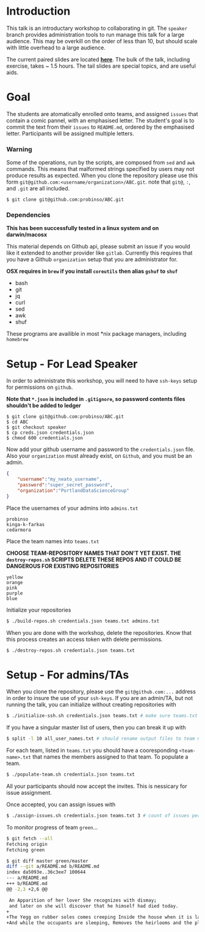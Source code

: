 # Introduction

This talk is an introductary workshop to collaborating in git. The `speaker` branch provides administration tools to run manage this talk for a large audience. This may be overkill on the order of less than 10, but should scale with little overhead to a large audience.

The current paired slides are located **[here](https://github.com/probinso/introduction-git)**. The bulk of the talk, including exercise, takes ~ 1.5 hours. The tail slides are special topics, and are useful aids.

# Goal

The students are atomatically enrolled onto teams, and assigned `issues` that contain a comic pannel, with an emphasised letter. The student's goal is to commit the text from their `issues` to `README.md`, ordered by the emphasised letter. Participants will be assigned multiple letters.

### Warning

Some of the operations, run by the scripts, are composed from `sed` and `awk` commands. This means that malformed strings specified by users may not produce results as expected. When you clone the repository please use this form `git@github.com:<username/organization>/ABC.git`. note that `git@`, `:`, and `.git` are all included.

```
$ git clone git@github.com:probinso/ABC.git
```

### Dependencies

**This has been successfully tested in a linux system and on darwin/macosx**

This material depends on Github api, please submit an issue if you would like it extended to another provider like `gitlab`. Currently this requires that you have a Github `organization` setup that you are administrator for.

**OSX requires in `brew` if you install `coreutils` then alias `gshuf` to `shuf`**

- bash
- git
- jq
- curl
- sed
- awk
- shuf

These programs are availible in most *nix package managers, including `homebrew`

# Setup - For Lead Speaker

In order to administrate this workshop, you will need to have `ssh-keys` setup for permissions on `github`.

**Note that `*.json` is included in `.gitignore`, so password contents files shouldn't be added to ledger**

```
$ git clone git@github.com:probinso/ABC.git
$ cd ABC
$ git checkout speaker
$ cp creds.json credentials.json
$ chmod 600 credentials.json
```

Now add your github username and password to the `credentials.json` file. Also your `organization` must already exist, on `Github`, and you must be an admin.

```json
{
    "username":"my_neato_username",
    "password":"super_secret_password",
    "organization":"PortlandDataScienceGroup"
}
```

Place the usernames of your admins into `admins.txt`

```text
probinso
kinga-k-farkas
cedarmora
```

Place the team names into `teams.txt`

**CHOOSE TEAM-REPOSITORY NAMES THAT DON'T YET EXIST. THE `destroy-repos.sh` SCRIPTS DELETE THESE REPOS AND IT COULD BE DANGEROUS FOR EXISTING REPOSITORIES**

```text
yellow
orange
pink
purple
blue
```

Initialize your repositories

```bash
$ ./build-repos.sh credentials.json teams.txt admins.txt
```

When you are done with the workshop, delete the repositories.
Know that this process creates an access token with delete permissions.

```bash
$ ./destroy-repos.sh credentials.json teams.txt
```

# Setup - For admins/TAs

When you clone the repository, please use the `git@github.com:...` address in order to insure the use of your `ssh-keys`. If you are an admin/TA, but not running the talk, you can initialize without creating repositories with

```bash
$ ./initialize-ssh.sh credentials.json teams.txt # make sure teams.txt is the same as lead speaker
```

If you have a singular master list of users, then you can break it up with

```bash
$ split -l 10 all_user_names.txt # should rename output files to team names
```

For each team, listed in `teams.txt` you should have a cooresponding `<team-name>.txt` that names the members assigned to that team.
To populate a team.

```bash
$ ./populate-team.sh credentials.json teams.txt
```

All your participants should now accept the invites. This is nessicary for issue assignment.

Once accepted, you can assign issues with

```bash
$ ./assign-issues.sh credentials.json teams.txt 3 # count of issues per person
```

To monitor progress of team `green`...

```bash
$ git fetch --all
Fetching origin
Fetching green

$ git diff master green/master
diff --git a/README.md b/README.md
index da5093e..36c3ee7 100644
--- a/README.md
+++ b/README.md
@@ -2,3 +2,6 @@

 An Apparition of her lover She recognizes with dismay;
 and later on she will discover that he himself had died today.
+
+The Yegg on rubber soles comes creeping Inside the house when it is late,
+And while the occupants are sleeping, Removes the heirlooms and the plate.
```
